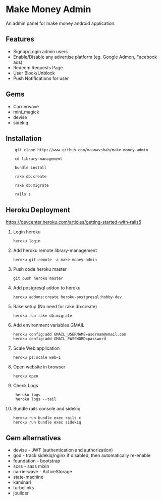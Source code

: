 # Make Money Admin

An admin panel for make money android application.


Features
--------

- Signup/Login admin users
- Enable/Disable any advertise platform (eg. Google Admon, Facebook ads)
- Redeem Requests Page
- User Block/Unblock
- Push Notifications for user


Gems
----

- Carrierwave
- mini_magick
- devise
- sidekiq


Installation
------------

        git clone http://www.github.com/maanavshah/make-money-admin

        cd library-management

        bundle install

        rake db:create

        rake db:migrate

        rails s


Heroku Deployment
-----------------

https://devcenter.heroku.com/articles/getting-started-with-rails5


1.  Login heroku

        heroku login

2.  Add heroku remote library-management

        heroku git:remote -a make-money-admin

3.  Push code heroku master

        git push heroku master

4.  Add postgresql addon to heroku

        heroku addons:create heroku-postgresql:hobby-dev

5.  Rake setup (No need for rake db:create)

        heroku run rake db:migrate

6.  Add environment variables GMAIL

        heroku config:add GMAIL_USERNAME=usernam@email.com
        heroku config:add GMAIL_PASSWORD=password

7.  Scale Web application

        heroku ps:scale web=1

8.  Open website in browser

        heroku open

9. Check Logs

        heroku logs
        heroku logs --tail

10. Bundle rails console and sidekiq

        heroku run bundle exec rails c
        heroku run bundle exec sidekiq

Gem alternatives
----------------

- devise        -  JWT (authentication and authorization)
- god           -  track sidekiq/nginx if disabled, then automatically re-enable
- foundation    -  bootstrap
- scss          -  sass mixin
- carrierwave   -  ActiveStorage
- state-machine
- kaminari
- turbolinks
- jbuilder

